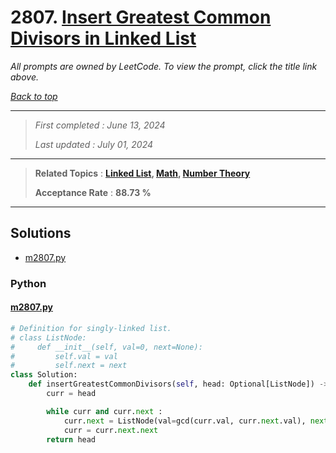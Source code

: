 # 2807. [Insert Greatest Common Divisors in Linked List](<https://leetcode.com/problems/insert-greatest-common-divisors-in-linked-list>)

*All prompts are owned by LeetCode. To view the prompt, click the title link above.*

*[Back to top](<../README.md>)*

------

> *First completed : June 13, 2024*
>
> *Last updated : July 01, 2024*

------

> **Related Topics** : **[Linked List](<by_topic/Linked List.md>), [Math](<by_topic/Math.md>), [Number Theory](<by_topic/Number Theory.md>)**
>
> **Acceptance Rate** : **88.73 %**

------

## Solutions

- [m2807.py](<../my-submissions/m2807.py>)
### Python
#### [m2807.py](<../my-submissions/m2807.py>)
```Python
# Definition for singly-linked list.
# class ListNode:
#     def __init__(self, val=0, next=None):
#         self.val = val
#         self.next = next
class Solution:
    def insertGreatestCommonDivisors(self, head: Optional[ListNode]) -> Optional[ListNode]:
        curr = head

        while curr and curr.next :
            curr.next = ListNode(val=gcd(curr.val, curr.next.val), next=curr.next)
            curr = curr.next.next
        return head
```

